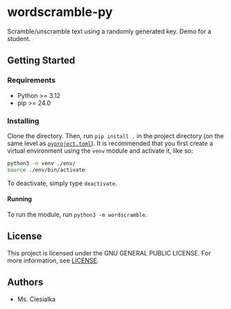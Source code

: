 # wordscramble-py
Scramble/unscramble text using a randomly generated key. Demo for a student.

## Getting Started

### Requirements

- Python >= 3.12
- pip >= 24.0

### Installing

Clone the directory. Then, run `pip install .` in the project directory
(on the same level as [`pyproject.toml`](pyproject.toml)). It is recommended
that you first create a virtual environment using the `venv` module and activate
it, like so:

```bash
python3 -m venv ./env/
source ./env/bin/activate
```

To deactivate, simply type `deactivate`.

#### Running

To run the module, run `python3 -m wordscramble`.

## License

This project is licensed under the GNU GENERAL PUBLIC LICENSE. For more
information, see [LICENSE](LICENSE).

## Authors

- Ms. Ciesialka